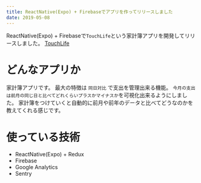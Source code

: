```yaml
---
title: ReactNative(Expo) + Firebaseでアプリを作ってリリースしました
date: 2019-05-08
---
```


ReactNative(Expo) + Firebaseで`TouchLife`という家計簿アプリを開発してリリースしました。
[TouchLife](https://itunes.apple.com/us/app/%E5%AE%B6%E8%A8%88%E7%B0%BFtouchlife-%E7%B0%A1%E5%8D%98%E4%BA%BA%E6%B0%97%E3%81%AE%E3%81%8A%E5%B0%8F%E9%81%A3%E3%81%84%E5%B8%B3/id1460375602?mt=8)

# どんなアプリか
家計簿アプリです。
最大の特徴は `同日対比` で支出を管理出来る機能。
`今月の支出は前月の同じ日と比べてどれくらいプラスかマイナスか`を可視化出来るようにしました。
家計簿をつけていくと自動的に前月や前年のデータと比べてどうなのかを教えてくれる感じです。

# 使っている技術

- ReactNative(Expo) + Redux
- Firebase
- Google Analytics
- Sentry
